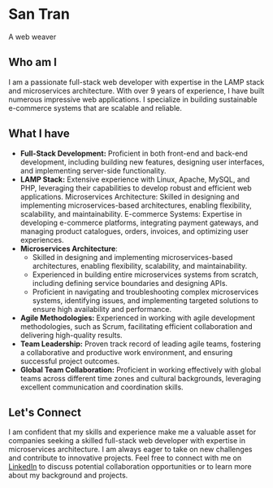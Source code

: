 # San Tran
A web weaver

## Who am I
I am a passionate full-stack web developer with expertise in the LAMP stack and microservices architecture. With over 9 years of experience, I have built numerous impressive web applications. I specialize in building sustainable e-commerce systems that are scalable and reliable.

## What I have
- **Full-Stack Development:** Proficient in both front-end and back-end development, including building new features, designing user interfaces, and implementing server-side functionality.
- **LAMP Stack:** Extensive experience with Linux, Apache, MySQL, and PHP, leveraging their capabilities to develop robust and efficient web applications.
Microservices Architecture: Skilled in designing and implementing microservices-based architectures, enabling flexibility, scalability, and maintainability.
E-commerce Systems: Expertise in developing e-commerce platforms, integrating payment gateways, and managing product catalogues, orders, invoices, and optimizing user experiences.
- **Microservices Architecture**:
    - Skilled in designing and implementing microservices-based architectures, enabling flexibility, scalability, and maintainability.
    - Experienced in building entire microservices systems from scratch, including defining service boundaries and designing APIs.
    - Proficient in navigating and troubleshooting complex microservices systems, identifying issues, and implementing targeted solutions to ensure high availability and performance.
- **Agile Methodologies:** Experienced in working with agile development methodologies, such as Scrum, facilitating efficient collaboration and delivering high-quality results.
- **Team Leadership:** Proven track record of leading agile teams, fostering a collaborative and productive work environment, and ensuring successful project outcomes.
- **Global Team Collaboration:** Proficient in working effectively with global teams across different time zones and cultural backgrounds, leveraging excellent communication and coordination skills.

## Let's Connect
I am confident that my skills and experience make me a valuable asset for companies seeking a skilled full-stack web developer with expertise in microservices architecture. I am always eager to take on new challenges and contribute to innovative projects. Feel free to connect with me on <a href="https://www.linkedin.com/in/trannamsan/">LinkedIn</a> to discuss potential collaboration opportunities or to learn more about my background and projects.
